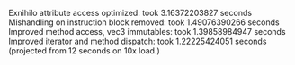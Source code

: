 Exnihilo attribute access optimized:
    took 3.16372203827 seconds
Mishandling on instruction block removed:
    took 1.49076390266 seconds
Improved method access, vec3 immutables:
    took 1.39858984947 seconds
Improved iterator and method dispatch:
    took 1.22225424051 seconds (projected from 12 seconds on 10x load.)

